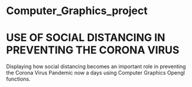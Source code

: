 # Computer_Graphics_project

# USE OF SOCIAL DISTANCING IN PREVENTING THE CORONA VIRUS

Displaying how social distancing becomes an important role in preventing the Corona Virus Pandemic now a days using Computer Graphics Opengl functions.


